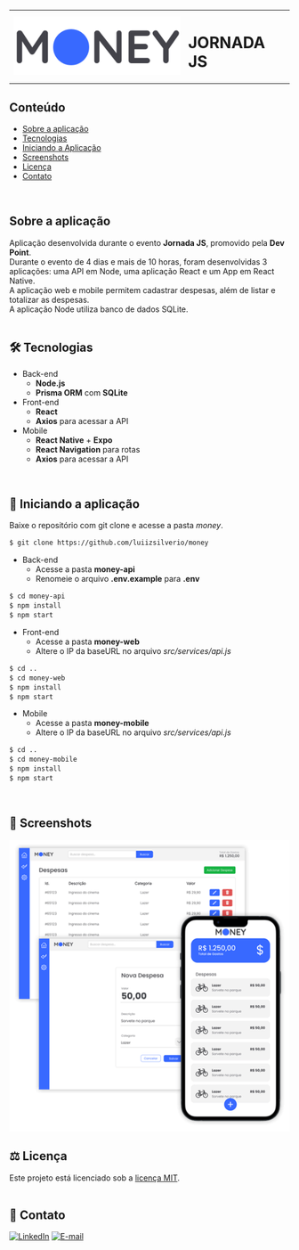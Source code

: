 <table>
  <tr>
    <td><img src="https://github.com/luiizsilverio/money/blob/main/money-web/src/assets/logo.png" /></td>
    <td><h1>JORNADA JS</h1></td>
  </tr>
</table>


## Conteúdo
* [Sobre a aplicação](#sobre-a-aplicação)
* [Tecnologias](#hammer_and_wrench-tecnologias)
* [Iniciando a Aplicação](#car-Iniciando-a-aplicação)
* [Screenshots](#camera_flash-screenshots)
* [Licença](#balance_scale-licença)
* [Contato](#email-contato)

<br />

## Sobre a aplicação
Aplicação desenvolvida durante o evento __Jornada JS__, promovido pela __Dev Point__.<br />
Durante o evento de 4 dias e mais de 10 horas, foram desenvolvidas 3 aplicações: uma API em Node, uma aplicação React e um App em React Native. <br />
A aplicação web e mobile permitem cadastrar despesas, além de listar e totalizar as despesas.<br />
A aplicação Node utiliza banco de dados SQLite.<br />
<br />

## :hammer_and_wrench: Tecnologias
* Back-end
  * __Node.js__
  * __Prisma ORM__ com __SQLite__
* Front-end
  * __React__
  * __Axios__ para acessar a API
* Mobile
  * __React Native__ + __Expo__
  * __React Navigation__ para rotas
  * __Axios__ para acessar a API
<br />

## :car: Iniciando a aplicação
Baixe o repositório com git clone e acesse a pasta _money_.
```bash
$ git clone https://github.com/luiizsilverio/money
```
* Back-end
  * Acesse a pasta __money-api__
  * Renomeie o arquivo __.env.example__ para __.env__
```bash
$ cd money-api
$ npm install
$ npm start
```
* Front-end
  * Acesse a pasta __money-web__
  * Altere o IP da baseURL no arquivo _src/services/api.js_
```bash
$ cd ..
$ cd money-web
$ npm install
$ npm start
```
* Mobile
  * Acesse a pasta __money-mobile__
  * Altere o IP da baseURL no arquivo _src/services/api.js_
```bash
$ cd ..
$ cd money-mobile
$ npm install
$ npm start
```
<br />

## :camera_flash: Screenshots
![](https://github.com/luiizsilverio/money/blob/main/money-web/src/assets/banner-telas.png)
<br />

## :balance_scale: Licença
Este projeto está licenciado sob a [licença MIT](LICENSE).
<br /><br />

## :email: Contato

[![LinkedIn](https://img.shields.io/badge/LinkedIn-0077B5?style=for-the-badge&logo=linkedin&logoColor=white)](https://www.linkedin.com/in/luiz-s-de-oliveira-6b6067210)
[![E-mail](https://img.shields.io/badge/Gmail-D14836?style=for-the-badge&logo=gmail&logoColor=white)](mailto:luiiz.silverio@gmail.com)
